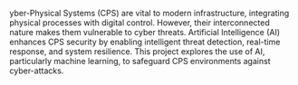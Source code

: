 yber-Physical Systems (CPS) are vital to modern infrastructure, integrating physical processes with digital control. However, their interconnected nature makes them vulnerable to cyber threats. Artificial Intelligence (AI) enhances CPS security by enabling intelligent threat detection, real-time response, and system resilience. This project explores the use of AI, particularly machine learning, to safeguard CPS environments against cyber-attacks.
